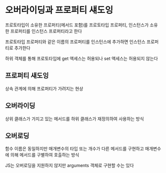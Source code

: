 # 오버라이딩과 프로퍼티 섀도잉

프로토타입이 소유한 프로퍼티(메서드 포함)를 프로토타입 프로퍼티, 인스턴스가 소유한 프로퍼티를 인스턴스 프로퍼티라고 한다

프로토타입 프로퍼티와 같은 이름의 프로퍼티를 인스턴스에 추가하면 인스턴스 프로퍼티로 추가한다

하위 객체를 통해 프로토타입에 get 액세스는 허용되나 set 액세스는 허용되지 않는다

## 프로퍼티 섀도잉

상속 관계에 의해 프로퍼티가 가려지는 현상

## 오버라이딩

상위 클래스가 가지고 있는 메서드를 하위 클래스가 재정의하여 사용하는 방식

## 오버로딩

함수 이름은 동일하지만 매개변수의 타입 또는 개수가 다른 메서드를 구현하고 매개변수에 의해 메서드를 구별하여 호출하는 방식

JS는 오버로딩을 지원하지 않지만 arguments 객체로 구현할 수는 있다